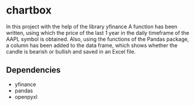 # chartbox
In this project with the help of the library yfinance A function has been written, using which the price of the last 1 year in the daily timeframe of the AAPL symbol is obtained. Also, using the functions of the Pandas package, a column has been added to the data frame, which shows whether the candle is bearish or bullish and saved in an Excel file.

## Dependencies
- yfinance
- pandas
- openpyxl
